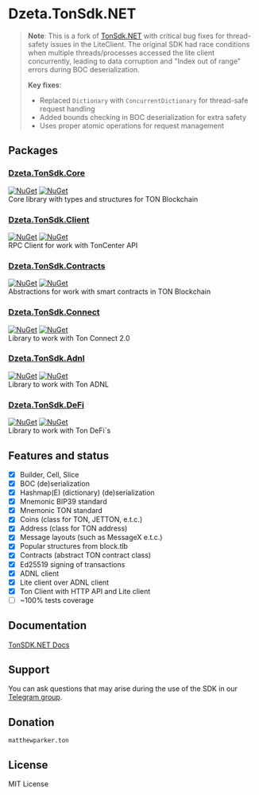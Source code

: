 # Dzeta.TonSdk.NET

> **Note**: This is a fork of [TonSdk.NET](https://github.com/continuation-team/TonSdk.NET) with critical bug fixes for thread-safety issues in the LiteClient. The original SDK had race conditions when multiple threads/processes accessed the lite client concurrently, leading to data corruption and "Index out of range" errors during BOC deserialization.
>
> **Key fixes**:
> - Replaced `Dictionary` with `ConcurrentDictionary` for thread-safe request handling
> - Added bounds checking in BOC deserialization for extra safety
> - Uses proper atomic operations for request management

## Packages

### [Dzeta.TonSdk.Core](https://www.nuget.org/packages/Dzeta.TonSdk.Core/)
[![NuGet](https://img.shields.io/nuget/dt/Dzeta.TonSdk.Core.svg)](https://www.nuget.org/packages/Dzeta.TonSdk.Core)
[![NuGet](https://img.shields.io/nuget/vpre/Dzeta.TonSdk.Core.svg)](https://www.nuget.org/packages/Dzeta.TonSdk.Core) \
Core library with types and structures for TON Blockchain

### [Dzeta.TonSdk.Client](https://www.nuget.org/packages/Dzeta.TonSdk.Client/)
[![NuGet](https://img.shields.io/nuget/dt/Dzeta.TonSdk.Client.svg)](https://www.nuget.org/packages/Dzeta.TonSdk.Client)
[![NuGet](https://img.shields.io/nuget/vpre/Dzeta.TonSdk.Client.svg)](https://www.nuget.org/packages/Dzeta.TonSdk.Client) \
RPC Client for work with TonCenter API

### [Dzeta.TonSdk.Contracts](https://www.nuget.org/packages/Dzeta.TonSdk.Contracts/)
[![NuGet](https://img.shields.io/nuget/dt/Dzeta.TonSdk.Contracts.svg)](https://www.nuget.org/packages/Dzeta.TonSdk.Contracts)
[![NuGet](https://img.shields.io/nuget/vpre/Dzeta.TonSdk.Contracts.svg)](https://www.nuget.org/packages/Dzeta.TonSdk.Contracts) \
Abstractions for work with smart contracts in TON Blockchain

### [Dzeta.TonSdk.Connect](https://www.nuget.org/packages/Dzeta.TonSdk.Connect/)
[![NuGet](https://img.shields.io/nuget/dt/Dzeta.TonSdk.Connect.svg)](https://www.nuget.org/packages/Dzeta.TonSdk.Connect)
[![NuGet](https://img.shields.io/nuget/vpre/Dzeta.TonSdk.Connect.svg)](https://www.nuget.org/packages/Dzeta.TonSdk.Connect) \
Library to work with Ton Connect 2.0

### [Dzeta.TonSdk.Adnl](https://www.nuget.org/packages/Dzeta.TonSdk.Adnl/)
[![NuGet](https://img.shields.io/nuget/dt/Dzeta.TonSdk.Adnl.svg)](https://www.nuget.org/packages/Dzeta.TonSdk.Adnl)
[![NuGet](https://img.shields.io/nuget/vpre/Dzeta.TonSdk.Adnl.svg)](https://www.nuget.org/packages/Dzeta.TonSdk.Adnl) \
Library to work with Ton ADNL

### [Dzeta.TonSdk.DeFi](https://www.nuget.org/packages/Dzeta.TonSdk.DeFi/)
[![NuGet](https://img.shields.io/nuget/dt/Dzeta.TonSdk.Defi.svg)](https://www.nuget.org/packages/Dzeta.TonSdk.DeFi)
[![NuGet](https://img.shields.io/nuget/vpre/Dzeta.TonSdk.DeFi.svg)](https://www.nuget.org/packages/Dzeta.TonSdk.DeFi) \
Library to work with Ton DeFi`s

## Features and status

- [x] Builder, Cell, Slice
- [x] BOC  (de)serialization
- [x] Hashmap(E) (dictionary) (de)serialization
- [x] Mnemonic BIP39 standard
- [x] Mnemonic TON standard
- [x] Coins (class for TON, JETTON, e.t.c.)
- [x] Address (class for TON address)
- [x] Message layouts (such as MessageX e.t.c.)
- [x] Popular structures from block.tlb
- [x] Contracts (abstract TON contract class)
- [x] Ed25519 signing of transactions
- [x] ADNL client
- [x] Lite client over ADNL client
- [x] Ton Client with HTTP API and Lite client
- [ ] ~100% tests coverage

## Documentation
[TonSDK.NET Docs](https://docs.tonsdk.net/user-manual/getting-started)

## Support
You can ask questions that may arise during the use of the SDK in our [Telegram group](https://t.me/cont_team/104).

## Donation

`matthewparker.ton`

## License

MIT License
